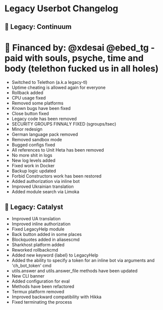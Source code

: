 # Legacy Userbot Changelog
## 🌙 Legacy: Continuum
# 💸 Financed by: @xdesai @ebed_tg - paid with souls, psyche, time and body (telethon fucked us in all holes)

- Switched to Telethon (a.k.a legacy-tl)
- Uptime cheating is allowed again for everyone
- Rollback added
- CPU usage fixed
- Removed some platforms
- Known bugs have been fixed
- Close button fixed
- Legacy code has been removed
- SECURITY GROUPS FINNALY FIXED (sgroups/tsec)
- Minor redesign
- German language pack removed
- Removed sandbox mode
- Bugged configs fixed
- All references to Unit Heta has been removed
- No more shit in logs
- New log levels added
- Fixed work in Docker
- Backup logic updated
- Forbid Constructors work has been restored
- Added authorization via inline bot
- Improved Ukrainian translation
- Added module search via Limoka

## 🌙 Legacy: Catalyst

- Improved UA translation
- Improved inline authorization
- Fixed LegacyHelp module
- Back button added in some places
- Blockquotes added in aliasescmd
- Sharkhost platform added
- Reworked rollbackcmd
- Added new keyword {label} to LegacyHelp
- Added the ability to specify a token for an inline bot via arguments and 'ch_bot_token' cmd
- utils.answer and utils.answer_file methods have been updated
- New CLI banner
- Added configuration for eval
- Methods have been refactored
- Termux platform removed
- Improved backward compatibility with Hikka
- Fixed terminating the process 

